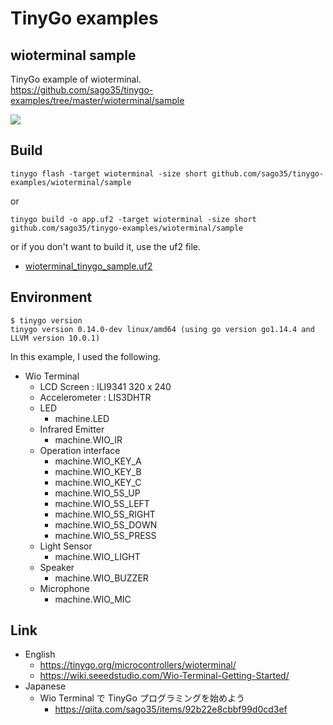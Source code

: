 # TinyGo examples

## wioterminal sample

TinyGo example of wioterminal.  
https://github.com/sago35/tinygo-examples/tree/master/wioterminal/sample  

[![](https://img.youtube.com/vi/9IpI9rUMXOs/0.jpg)](https://www.youtube.com/watch?v=9IpI9rUMXOs)

## Build

```
tinygo flash -target wioterminal -size short github.com/sago35/tinygo-examples/wioterminal/sample
```

or

```
tinygo build -o app.uf2 -target wioterminal -size short github.com/sago35/tinygo-examples/wioterminal/sample
```

or if you don't want to build it, use the uf2 file.

* [wioterminal_tinygo_sample.uf2](./wioterminal_tinygo_sample.uf2)


## Environment

```
$ tinygo version
tinygo version 0.14.0-dev linux/amd64 (using go version go1.14.4 and LLVM version 10.0.1)
```

In this example, I used the following.  

* Wio Terminal
  * LCD Screen : ILI9341 320 x 240
  * Accelerometer : LIS3DHTR
  * LED
    * machine.LED
  * Infrared Emitter
    * machine.WIO\_IR
  * Operation interface
    * machine.WIO\_KEY\_A
    * machine.WIO\_KEY\_B
    * machine.WIO\_KEY\_C
    * machine.WIO\_5S\_UP
    * machine.WIO\_5S\_LEFT
    * machine.WIO\_5S\_RIGHT
    * machine.WIO\_5S\_DOWN
    * machine.WIO\_5S\_PRESS
  * Light Sensor
    * machine.WIO\_LIGHT
  * Speaker
    * machine.WIO\_BUZZER
  * Microphone
    * machine.WIO\_MIC

## Link

* English
  * https://tinygo.org/microcontrollers/wioterminal/
  * https://wiki.seeedstudio.com/Wio-Terminal-Getting-Started/
* Japanese
  * Wio Terminal で TinyGo プログラミングを始めよう
    * https://qiita.com/sago35/items/92b22e8cbbf99d0cd3ef

